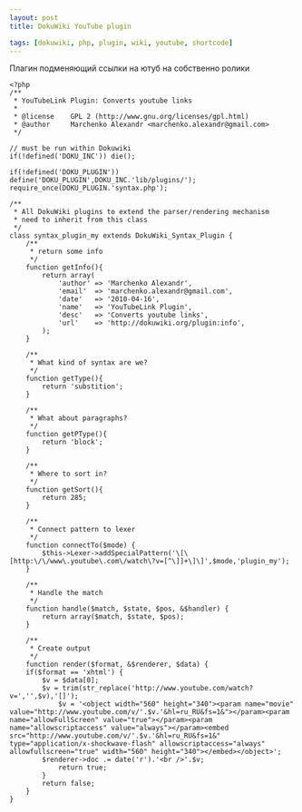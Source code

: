 ```yaml
---
layout: post
title: DokuWiki YouTube plugin

tags: [dokuwiki, php, plugin, wiki, youtube, shortcode]
---
```


Плагин подменяющий ссылки на ютуб на собственно ролики

    <?php
    /**
     * YouTubeLink Plugin: Converts youtube links
     *
     * @license    GPL 2 (http://www.gnu.org/licenses/gpl.html)
     * @author     Marchenko Alexandr <marchenko.alexandr@gmail.com>
     */

    // must be run within Dokuwiki
    if(!defined('DOKU_INC')) die();

    if(!defined('DOKU_PLUGIN')) define('DOKU_PLUGIN',DOKU_INC.'lib/plugins/');
    require_once(DOKU_PLUGIN.'syntax.php');

    /**
     * All DokuWiki plugins to extend the parser/rendering mechanism
     * need to inherit from this class
     */
    class syntax_plugin_my extends DokuWiki_Syntax_Plugin {
        /**
         * return some info
         */
        function getInfo(){
            return array(
                'author' => 'Marchenko Alexandr',
                'email'  => 'marchenko.alexandr@gmail.com',
                'date'   => '2010-04-16',
                'name'   => 'YouTubeLink Plugin',
                'desc'   => 'Converts youtube links',
                'url'    => 'http://dokuwiki.org/plugin:info',
            );
        }

        /**
         * What kind of syntax are we?
         */
        function getType(){
            return 'substition';
        }

        /**
         * What about paragraphs?
         */
        function getPType(){
            return 'block';
        }

        /**
         * Where to sort in?
         */
        function getSort(){
            return 285;
        }

        /**
         * Connect pattern to lexer
         */
        function connectTo($mode) {
            $this->Lexer->addSpecialPattern('\[\[http:\/\/www\.youtube\.com\/watch\?v=[^\]]+\]\]',$mode,'plugin_my');
        }

        /**
         * Handle the match
         */
        function handle($match, $state, $pos, &$handler) {
            return array($match, $state, $pos);
        }

        /**
         * Create output
         */
        function render($format, &$renderer, $data) {
        if($format == 'xhtml') {
            $v = $data[0];
            $v = trim(str_replace('http://www.youtube.com/watch?v=','',$v),'[]');
                $v = '<object width="560" height="340"><param name="movie" value="http://www.youtube.com/v/'.$v.'&hl=ru_RU&fs=1&"></param><param name="allowFullScreen" value="true"></param><param name="allowscriptaccess" value="always"></param><embed src="http://www.youtube.com/v/'.$v.'&hl=ru_RU&fs=1&" type="application/x-shockwave-flash" allowscriptaccess="always" allowfullscreen="true" width="560" height="340"></embed></object>';
            $renderer->doc .= date('r').'<br />'.$v;
                return true;
            }
            return false;
        }
    }
